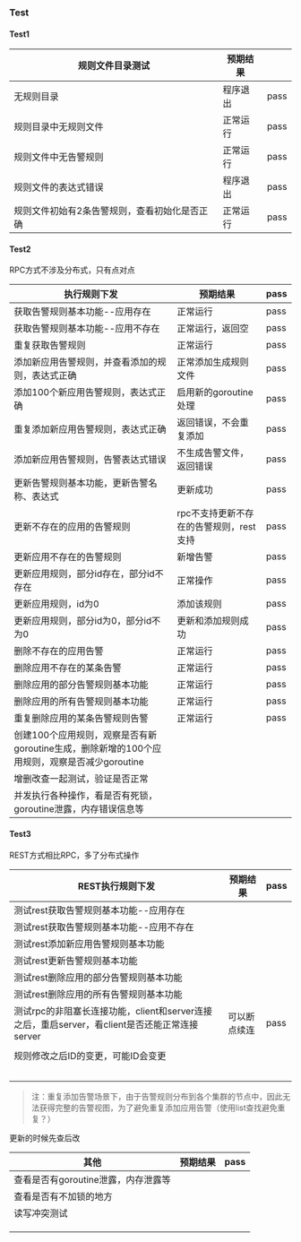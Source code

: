 ### Test

#### Test1

| 规则文件目录测试                              | 预期结果 |      |
| --------------------------------------------- | -------- | ---- |
| 无规则目录                                    | 程序退出 | pass |
| 规则目录中无规则文件                          | 正常运行 | pass |
| 规则文件中无告警规则                          | 正常运行 | pass |
| 规则文件的表达式错误                          | 程序退出 | pass |
| 规则文件初始有2条告警规则，查看初始化是否正确 | 正常运行 | pass |

#### Test2

RPC方式不涉及分布式，只有点对点

| 执行规则下发                                                 | 预期结果                                | pass |
| ------------------------------------------------------------ | --------------------------------------- | ---- |
| 获取告警规则基本功能--应用存在                               | 正常运行                                | pass |
| 获取告警规则基本功能--应用不存在                             | 正常运行，返回空                        | pass |
| 重复获取告警规则                                             | 正常运行                                | pass |
| 添加新应用告警规则，并查看添加的规则，表达式正确             | 正常添加生成规则文件                    | pass |
| 添加100个新应用告警规则，表达式正确                          | 启用新的goroutine处理                   | pass |
| 重复添加新应用告警规则，表达式正确                           | 返回错误，不会重复添加                  | pass |
| 添加新应用告警规则，告警表达式错误                           | 不生成告警文件，返回错误                | pass |
| 更新告警规则基本功能，更新告警名称、表达式                   | 更新成功                                | pass |
| 更新不存在的应用的告警规则                                   | rpc不支持更新不存在的告警规则，rest支持 | pass |
| 更新应用不存在的告警规则                                     | 新增告警                                | pass |
| 更新应用规则，部分id存在，部分id不存在                       | 正常操作                                | pass |
| 更新应用规则，id为0                                          | 添加该规则                              | pass |
| 更新应用规则，部分id为0，部分id不为0                         | 更新和添加规则成功                      | pass |
| 删除不存在的应用告警                                         | 正常运行                                | pass |
| 删除应用不存在的某条告警                                     | 正常运行                                | pass |
| 删除应用的部分告警规则基本功能                               | 正常运行                                | pass |
| 删除应用的所有告警规则基本功能                               | 正常运行                                | pass |
| 重复删除应用的某条告警规则告警                               | 正常运行                                | pass |
| 创建100个应用规则，观察是否有新goroutine生成，删除新增的100个应用规则，观察是否减少goroutine |                                         |      |
| 增删改查一起测试，验证是否正常                               |                                         |      |
| 并发执行各种操作，看是否有死锁，goroutine泄露，内存错误信息等 |                                         |      |

#### Test3

REST方式相比RPC，多了分布式操作

| REST执行规则下发                                             | 预期结果     | pass |
| ------------------------------------------------------------ | ------------ | ---- |
| 测试rest获取告警规则基本功能--应用存在                       |              |      |
| 测试rest获取告警规则基本功能--应用不存在                     |              |      |
| 测试rest添加新应用告警规则基本功能                           |              |      |
| 测试rest更新告警规则基本功能                                 |              |      |
| 测试rest删除应用的部分告警规则基本功能                       |              |      |
| 测试rest删除应用的所有告警规则基本功能                       |              |      |
| 测试rpc的非阻塞长连接功能，client和server连接之后，重启server，看client是否还能正常连接server | 可以断点续连 | pass |
|                                                              |              |      |
| 规则修改之后ID的变更，可能ID会变更                           |              |      |
|                                                              |              |      |
|                                                              |              |      |
|                                                              |              |      |
|                                                              |              |      |
|                                                              |              |      |

> 注：重复添加告警场景下，由于告警规则分布到各个集群的节点中，因此无法获得完整的告警视图，为了避免重复添加应用告警（使用list查找避免重复？）

更新的时候先查后改



| 其他                                | 预期结果 | pass |
| ----------------------------------- | -------- | ---- |
| 查看是否有goroutine泄露，内存泄露等 |          |      |
| 查看是否有不加锁的地方              |          |      |
| 读写冲突测试                        |          |      |
|                                     |          |      |
|                                     |          |      |
|                                     |          |      |

